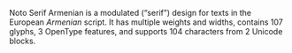Noto Serif Armenian is a modulated (“serif”) design for texts in the European _Armenian_ script. It has multiple weights and widths, contains 107 glyphs, 3 OpenType features, and supports 104 characters from 2 Unicode blocks.